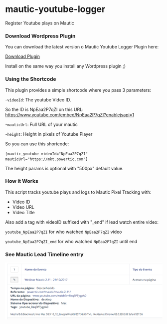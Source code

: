 # mautic-youtube-logger

Register Youtube plays on Mautic


### Download Wordpress Plugin

You can download the latest version o Mautic Youtube Logger Plugin here:

[Download Plugin](https://github.com/powerticmkt/mautic-youtube-logger/archive/master.zip)

Install on the same way you install any Wordpress plugin ;)

### Using the Shortcode

This plugin provides a simple shortcode where you pass 3 parameters:

-`videoId`: The youtube Video ID.

So the ID is NpEaa2P7qZI on this URL: https://www.youtube.com/embed/NpEaa2P7qZI?enablejsapi=1

-`mauticUrl`: Full URL of your mautic

-`height`: Height in pixels of Youtube Player

So you can use this shortcode:

`[mautic_youtube videoId="NpEaa2P7qZI" mauticUrl="https://mkt.powertic.com"]`

The height params is optional with "500px" default value.

### How it Works

This script tracks youtube plays and logs to Mautic Pixel Tracking with:

- Video ID
- Video URL
- Video Title

Also add a tag with videoID suffixed with "_end" if lead watch entire video:

`youtube_NpEaa2P7qZI` for who watched `NpEaa2P7qZI` video

`youtube_NpEaa2P7qZI_end` for who watched `NpEaa2P7qZI` until end

### See Mautic Lead Timeline entry

![Example](lead-timeline.png)
